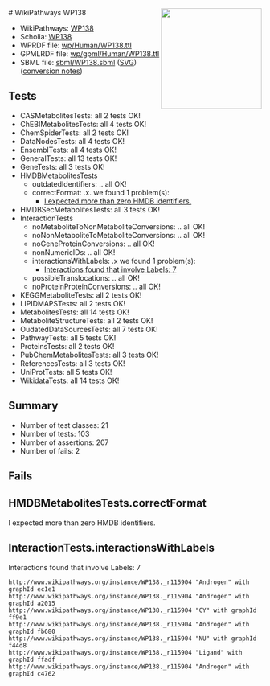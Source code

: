 <img style="float: right; width: 200px" src="../logo.png" />
# WikiPathways WP138

* WikiPathways: [WP138](https://identifiers.org/wikipathways:WP138)
* Scholia: [WP138](https://scholia.toolforge.org/wikipathways/WP138)
* WPRDF file: [wp/Human/WP138.ttl](../wp/Human/WP138.ttl)
* GPMLRDF file: [wp/gpml/Human/WP138.ttl](../wp/gpml/Human/WP138.ttl)
* SBML file: [sbml/WP138.sbml](../sbml/WP138.sbml) ([SVG](../sbml/WP138.svg)) ([conversion notes](../sbml/WP138.txt))

## Tests
* CASMetabolitesTests: all 2 tests OK!
* ChEBIMetabolitesTests: all 4 tests OK!
* ChemSpiderTests: all 2 tests OK!
* DataNodesTests: all 4 tests OK!
* EnsemblTests: all 4 tests OK!
* GeneralTests: all 13 tests OK!
* GeneTests: all 3 tests OK!
* HMDBMetabolitesTests
    * outdatedIdentifiers: .. all OK!
    * correctFormat: .x. we found 1 problem(s):
        * [I expected more than zero HMDB identifiers.](#ad154c1e)
* HMDBSecMetabolitesTests: all 3 tests OK!
* InteractionTests
    * noMetaboliteToNonMetaboliteConversions: .. all OK!
    * noNonMetaboliteToMetaboliteConversions: .. all OK!
    * noGeneProteinConversions: .. all OK!
    * nonNumericIDs: .. all OK!
    * interactionsWithLabels: .x we found 1 problem(s):
        * [Interactions found that involve Labels: 7](#630d267e)
    * possibleTranslocations: .. all OK!
    * noProteinProteinConversions: .. all OK!
* KEGGMetaboliteTests: all 2 tests OK!
* LIPIDMAPSTests: all 2 tests OK!
* MetabolitesTests: all 14 tests OK!
* MetaboliteStructureTests: all 2 tests OK!
* OudatedDataSourcesTests: all 7 tests OK!
* PathwayTests: all 5 tests OK!
* ProteinsTests: all 2 tests OK!
* PubChemMetabolitesTests: all 3 tests OK!
* ReferencesTests: all 3 tests OK!
* UniProtTests: all 5 tests OK!
* WikidataTests: all 14 tests OK!


## Summary

* Number of test classes: 21
* Number of tests: 103
* Number of assertions: 207
* Number of fails: 2

## Fails

<a name="ad154c1e" />

## HMDBMetabolitesTests.correctFormat

I expected more than zero HMDB identifiers.
<a name="630d267e" />

## InteractionTests.interactionsWithLabels

Interactions found that involve Labels: 7
```
http://www.wikipathways.org/instance/WP138._r115904 "Androgen" with graphId ec1e1
http://www.wikipathways.org/instance/WP138._r115904 "Androgen" with graphId a2015
http://www.wikipathways.org/instance/WP138._r115904 "CY" with graphId ff9e1
http://www.wikipathways.org/instance/WP138._r115904 "Androgen" with graphId fb680
http://www.wikipathways.org/instance/WP138._r115904 "NU" with graphId f44d8
http://www.wikipathways.org/instance/WP138._r115904 "Ligand" with graphId ffadf
http://www.wikipathways.org/instance/WP138._r115904 "Androgen" with graphId c4762
```

